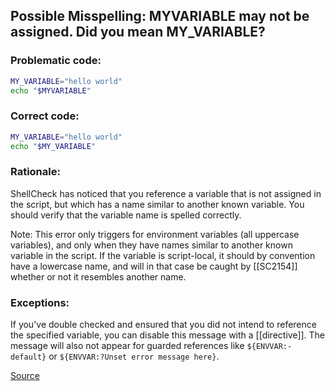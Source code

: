 ## Possible Misspelling: MYVARIABLE may not be assigned. Did you mean MY_VARIABLE?

### Problematic code:

```sh
MY_VARIABLE="hello world"
echo "$MYVARIABLE"
```

### Correct code:

```sh
MY_VARIABLE="hello world"
echo "$MY_VARIABLE"
```

### Rationale:

ShellCheck has noticed that you reference a variable that is not assigned in the script, but which has a name similar to another known variable. You should verify that the variable name is spelled correctly.

Note: This error only triggers for environment variables (all uppercase variables), and only when they have names similar to another known variable in the script. If the variable is script-local, it should by convention have a lowercase name, and will in that case be caught by [[SC2154]] whether or not it resembles another name.

### Exceptions:

If you've double checked and ensured that you did not intend to reference the specified variable, you can disable this message with a [[directive]]. The message will also not appear for guarded references like `${ENVVAR:-default}` or `${ENVVAR:?Unset error message here}`.

[Source](https://github.com/koalaman/shellcheck/wiki/SC2153)

